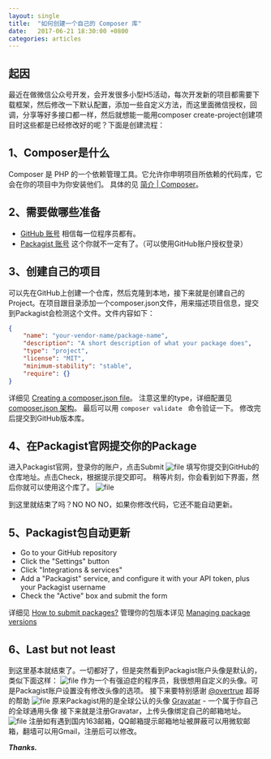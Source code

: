 ```yaml
---
layout: single
title:  "如何创建一个自己的 Composer 库"
date:   2017-06-21 18:30:00 +0800
categories: articles
---
```


## 起因
最近在做微信公众号开发，会开发很多小型H5活动，每次开发新的项目都需要下载框架，然后修改一下默认配置，添加一些自定义方法，而这里面微信授权，回调，分享等好多接口都一样，然后就想能一能用composer create-project创建项目时这些都是已经修改好的呢？下面是创建流程：

## 1、Composer是什么
Composer 是 PHP 的一个依赖管理工具。它允许你申明项目所依赖的代码库，它会在你的项目中为你安装他们。
具体的见 [简介 | Composer](http://docs.phpcomposer.com/00-intro.html)。

## 2、需要做哪些准备
- [GitHub 账号](https://github.com)  相信每一位程序员都有。
- [Packagist 账号](https://packagist.org) 这个你就不一定有了。（可以使用GitHub账户授权登录）

## 3、创建自己的项目
可以先在GitHub上创建一个仓库，然后克隆到本地，接下来就是创建自己的Project。在项目跟目录添加一个composer.json文件，用来描述项目信息，提交到Packagist会检测这个文件。文件内容如下：
```json
{
    "name": "your-vendor-name/package-name",
    "description": "A short description of what your package does",
    "type": "project",
    "license": "MIT",
    "minimum-stability": "stable",
    "require": {}
}
```
详细见 [Creating a composer.json file](https://packagist.org/about)。
注意这里的type，详细配置见 [composer.json 架构](http://docs.phpcomposer.com/04-schema.html)。
最后可以用 `composer validate ` 命令验证一下。
修改完后提交到GitHub版本库。

## 4、在Packagist官网提交你的Package
进入Packagist官网，登录你的账户，点击Submit
![file](https://dn-phphub.qbox.me/uploads/images/201706/12/16817/kfvuAqxAmO.png)
填写你提交到GitHub的仓库地址。点击Check，根据提示提交即可。
稍等片刻，你会看到如下界面，然后你就可以使用这个库了。
![file](https://dn-phphub.qbox.me/uploads/images/201706/12/16817/qX9CGAj5O6.png)

到这里就结束了吗？NO NO NO，如果你修改代码，它还不能自动更新。

## 5、Packagist包自动更新
- Go to your GitHub repository
- Click the "Settings" button
- Click "Integrations & services"
- Add a "Packagist" service, and configure it with your API token, plus your Packagist username
- Check the "Active" box and submit the form

详细见 [How to submit packages?](https://packagist.org/about)
管理你的包版本详见 [Managing package versions](https://packagist.org/about)

## 6、Last but not least
到这里基本就结束了。一切都好了，但是突然看到Packagist账户头像是默认的，类似下面这样：
![file](https://dn-phphub.qbox.me/uploads/images/201706/12/16817/N4lPAVIHGH.png)
作为一个有强迫症的程序员，我很想用自定义的头像。可是Packagist账户设置没有修改头像的选项。
接下来要特别感谢 [@overtrue](https://github.com/overtrue) 超哥的帮助
![file](https://dn-phphub.qbox.me/uploads/images/201706/12/16817/30HiWa22KT.png)
原来Packagist用的是全球公认的头像
[Gravatar](http://cn.gravatar.com/) - 一个属于你自己的全球通用头像
接下来就是注册Gravatar，上传头像绑定自己的邮箱地址。
![file](https://dn-phphub.qbox.me/uploads/images/201706/12/16817/sHRQeRn23n.png)
注册如有遇到国内163邮箱，QQ邮箱提示邮箱地址被屏蔽可以用微软邮箱，翻墙可以用Gmail，注册后可以修改。

_**Thanks.**_